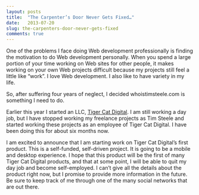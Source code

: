 ```yaml
---
layout: posts
title:  "The Carpenter’s Door Never Gets Fixed…"
date:   2013-07-20
slug: the-carpenters-door-never-gets-fixed
comments: true
---
```

One of the problems I face doing Web development professionally is finding the motivation to do Web development personally. When you spend a large portion of your time working on Web sites for other people, it makes working on your own Web projects difficult because my projects still feel a little like “work”. I love Web development. I also like to have variety in my life.  
<!--more-->

So, after suffering four years of neglect, I decided whoistimsteele.com is something I need to do.

Earlier this year I started an LLC, [Tiger Cat Digital](http://www.tigercatdigital.com "Tiger Cat Digital, LLC"). I am still working a day job, but I have stopped working my freelance projects as Tim Steele and started working these projects as an employee of Tiger Cat Digital. I have been doing this for about six months now.

I am excited to announce that I am starting work on Tiger Cat Digital’s first product. This is a self-funded, self-driven project. It is going to be a mobile and desktop experience. I hope that this product will be the first of many Tiger Cat Digital products, and that at some point, I will be able to quit my day job and become self-employed. I can’t give all the details about the product right now, but I promise to provide more information in the future. Be sure to keep track of me through one of the many social networks that are out there.
